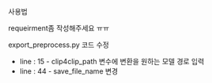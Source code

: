 

사용법

requeirment좀 작성해주세요 ㅠㅠ

export_preprocess.py 코드 수정 
- line : 15 - clip4clip_path 변수에 변환을 원하는 모델 경로 입력 
- line : 44 - save_file_name 변경 
